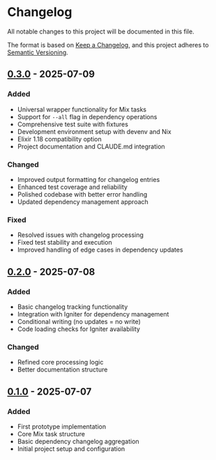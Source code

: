 # Changelog

All notable changes to this project will be documented in this file.

The format is based on [Keep a Changelog](https://keepachangelog.com/en/1.0.0/),
and this project adheres to [Semantic Versioning](https://semver.org/spec/v2.0.0.html).

## [0.3.0] - 2025-07-09

### Added
- Universal wrapper functionality for Mix tasks
- Support for `--all` flag in dependency operations
- Comprehensive test suite with fixtures
- Development environment setup with devenv and Nix
- Elixir 1.18 compatibility option
- Project documentation and CLAUDE.md integration

### Changed
- Improved output formatting for changelog entries
- Enhanced test coverage and reliability
- Polished codebase with better error handling
- Updated dependency management approach

### Fixed
- Resolved issues with changelog processing
- Fixed test stability and execution
- Improved handling of edge cases in dependency updates

## [0.2.0] - 2025-07-08

### Added
- Basic changelog tracking functionality
- Integration with Igniter for dependency management
- Conditional writing (no updates = no write)
- Code loading checks for Igniter availability

### Changed
- Refined core processing logic
- Better documentation structure

## [0.1.0] - 2025-07-07

### Added
- First prototype implementation
- Core Mix task structure
- Basic dependency changelog aggregation
- Initial project setup and configuration

[0.3.0]: https://github.com/user/deps_changelog/compare/v0.2.0...v0.3.0
[0.2.0]: https://github.com/user/deps_changelog/compare/v0.1.0...v0.2.0
[0.1.0]: https://github.com/user/deps_changelog/releases/tag/v0.1.0